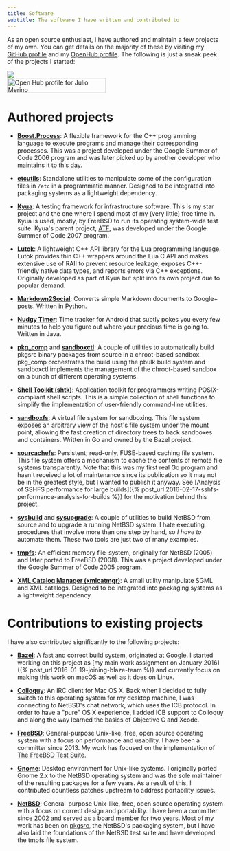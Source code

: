 ```yaml
---
title: Software
subtitle: The software I have written and contributed to
---
```


As an open source enthusiast, I have authored and maintain a few projects of my
own.  You can get details on the majority of these by visiting my [GitHub
profile](https://github.com/jmmv/) and my [OpenHub
profile](https://www.openhub.net/accounts/jmmv).  The following is just a sneak
peek of the projects I started:

<div class="row">
  <div class="col-md-6 text-center">
    <a href="https://github.com/jmmv/">
      <img src="{{ "/images/badges/GitHub-Mark-32px.png" | prepend: site.baseurl }}">
    </a>
  </div>
  <div class="col-md-6 text-center">
    <a href="https://www.openhub.net/accounts/5130?ref=Detailed"
       target="_blank">
      <img alt="Open Hub profile for Julio Merino" border="0"
           height="35" width="230"
           src="https://www.openhub.net/accounts/5130/widgets/account_detailed.gif">
    </a>
  </div>
</div>

# Authored projects

* **[Boost.Process](http://www.highscore.de/boost/process/)**: A flexible
  framework for the C++ programming language to execute programs and manage
  their corresponding processes.  This was a project developed under the Google
  Summer of Code 2006 program and was later picked up by another developer who
  maintains it to this day.

* **[etcutils](http://www.netbsd.org/~jmmv/etcutils/)**: Standalone utilities to
  manipulate some of the configuration files in `/etc` in a programmatic manner.
  Designed to be integrated into packaging systems as a lightweight dependency.

* **[Kyua](http://github.com/jmmv/kyua/)**: A testing framework for
  infrastructure software.  This is my star project and the one where I spend
  most of my (very little) free time in.  Kyua is used, mostly, by FreeBSD to
  run its operating system-wide test suite.  Kyua's parent project,
  [ATF](http://github.com/jmmv/atf/), was developed under the Google Summer of
  Code 2007 program.

* **[Lutok](http://github.com/jmmv/lutok/)**: A lightweight C++ API library for
  the Lua programming language.  Lutok provides thin C++ wrappers around the Lua
  C API and makes extensive use of RAII to prevent resource leakage, exposes
  C++-friendly native data types, and reports errors via C++ exceptions.
  Originally developed as part of Kyua but split into its own project due to
  popular demand.

* **[Markdown2Social](http://github.com/jmmv/markdown2social/)**: Converts
  simple Markdown documents to Google+ posts.  Written in Python.

* **[Nudgy Timer](http://github.com/jmmv/nudgytimer/)**: Time tracker for
  Android that subtly pokes you every few minutes to help you figure out
  where your precious time is going to.  Written in Java.

* **[pkg_comp](http://github.com/jmmv/pkg_comp/)** and
  **[sandboxctl](http://github.com/jmmv/sandboxctl/)**: A couple of utilities
  to automatically build pkgsrc binary packages from source in a chroot-based
  sandbox.  pkg_comp orchestrates the build using the pbulk build system and
  sandboxctl implements the management of the chroot-based sandbox on a bunch
  of different operating systems.

* **[Shell Toolkit (shtk)](http://github.com/jmmv/shtk/)**: Application toolkit
  for programmers writing POSIX-compliant shell scripts.  This is a simple
  collection of shell functions to simplify the implementation of user-friendly
  command-line utilities.

* **[sandboxfs](http://github.com/bazelbuild/sandboxfs/)**: A virtual file
  system for sandboxing.  This file system exposes an arbitrary view of the
  host's file system under the mount point, allowing the fast creation of
  directory trees to back sandboxes and containers.  Written in Go and owned by
  the Bazel project.

* **[sourcachefs](http://github.com/jmmv/sourcachefs/)**: Persistent, read-only,
  FUSE-based caching file system.  This file system offers a mechanism to cache
  the contents of remote file systems transparently.  Note that this was my
  first real Go program and hasn't received a lot of maintenance since its
  publication so it may not be in the greatest style, but I wanted to publish it
  anyway.  See [Analysis of SSHFS performance for large builds]({% post_url
  2016-02-17-sshfs-performance-analysis-for-builds %}) for the motivation behind
  this project.

* **[sysbuild](http://github.com/jmmv/sysbuild/)** and
  **[sysupgrade](http://github.com/jmmv/sysupgrade/)**: A couple of utilities to
  build NetBSD from source and to upgrade a running NetBSD system.  I hate
  executing procedures that involve more than one step by hand, so *I have to*
  automate them.  These two tools are just two of many examples.

* **[tmpfs](http://netbsd-soc.sourceforge.net/projects/tmpfs/)**: An efficient
  memory file-system, originally for NetBSD (2005) and later ported to FreeBSD
  (2008).  This was a project developed under the Google Summer of Code 2005
  program.

* **[XML Catalog Manager (xmlcatmgr)](http://xmlcatmgr.sourceforge.net)**: A
  small utility manipulate SGML and XML catalogs.  Designed to be integrated
  into packaging systems as a lightweight dependency.

# Contributions to existing projects

I have also contributed significantly to the following projects:

* **[Bazel](http://bazel.build/)**: A fast and correct build system, originated
  at Google.  I started working on this project as [my main work assignment on
  January 2016]({% post_url 2016-01-19-joining-blaze-team %}) and currently
  focus on making this work on macOS as well as it does on Linux.

* **[Colloquy](http://colloquy.info/)**: An IRC client for Mac OS X.  Back when
  I decided to fully switch to this operating system for my desktop machine, I
  was connecting to NetBSD's chat network, which uses the ICB protocol.  In
  order to have a "pure" OS X experience, I added ICB support to Colloquy and
  along the way learned the basics of Objective C and Xcode.</li>

* **[FreeBSD](http://www.freebsd.org/)**: General-purpose Unix-like, free, open
  source operating system with a focus on performance and usability.  I have
  been a committer since 2013.  My work has focused on the implementation of
  [The FreeBSD Test
  Suite](http://julipedia.meroh.net/2013/12/introducing-freebsd-test-suite.html).

* **[Gnome](http://www.gnome.org/)**: Desktop environment for Unix-like systems.
  I originally ported Gnome 2.x to the NetBSD operating system and was the sole
  maintainer of the resulting packages for a few years.  As a result of this, I
  contributed countless patches upstream to address portability issues.

* **[NetBSD](http://www.netbsd.org/)**: General-purpose Unix-like, free, open
  source operating system with a focus on correct design and portability.  I
  have been a committer since 2002 and served as a board member for two years.
  Most of my work has been on [pkgsrc](http://www.pkgsrc.org/), the NetBSD's
  packaging system, but I have also laid the foundations of the NetBSD test
  suite and have developed the tmpfs file system.
